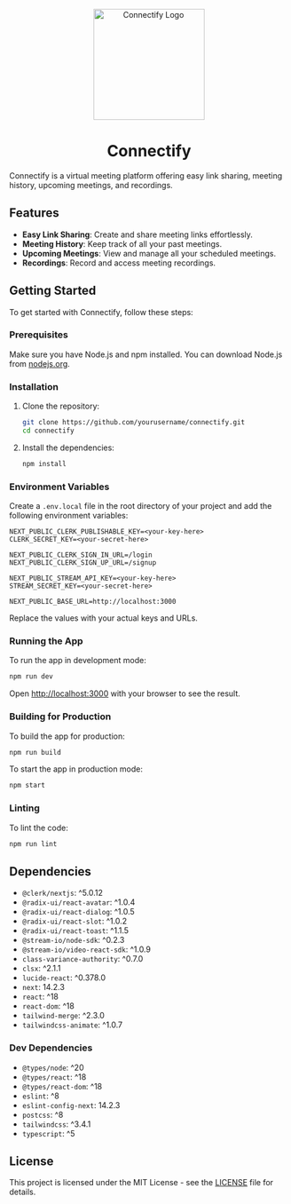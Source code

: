 <p align="center">
  <img src="favicon.png" alt="Connectify Logo" width="200">
</p>

<h1 align="center">Connectify</h1>

Connectify is a virtual meeting platform offering easy link sharing, meeting history, upcoming meetings, and recordings.

## Features

- **Easy Link Sharing**: Create and share meeting links effortlessly.
- **Meeting History**: Keep track of all your past meetings.
- **Upcoming Meetings**: View and manage all your scheduled meetings.
- **Recordings**: Record and access meeting recordings.

## Getting Started

To get started with Connectify, follow these steps:

### Prerequisites

Make sure you have Node.js and npm installed. You can download Node.js from [nodejs.org](https://nodejs.org/).

### Installation

1. Clone the repository:

   ```bash
   git clone https://github.com/yourusername/connectify.git
   cd connectify
   ```

2. Install the dependencies:

   ```bash
   npm install
   ```

### Environment Variables

Create a `.env.local` file in the root directory of your project and add the following environment variables:

```plaintext
NEXT_PUBLIC_CLERK_PUBLISHABLE_KEY=<your-key-here>
CLERK_SECRET_KEY=<your-secret-here>

NEXT_PUBLIC_CLERK_SIGN_IN_URL=/login
NEXT_PUBLIC_CLERK_SIGN_UP_URL=/signup

NEXT_PUBLIC_STREAM_API_KEY=<your-key-here>
STREAM_SECRET_KEY=<your-secret-here>

NEXT_PUBLIC_BASE_URL=http://localhost:3000
```

Replace the values with your actual keys and URLs.

### Running the App

To run the app in development mode:

```bash
npm run dev
```

Open [http://localhost:3000](http://localhost:3000) with your browser to see the result.

### Building for Production

To build the app for production:

```bash
npm run build
```

To start the app in production mode:

```bash
npm start
```

### Linting

To lint the code:

```bash
npm run lint
```

## Dependencies

- `@clerk/nextjs`: ^5.0.12
- `@radix-ui/react-avatar`: ^1.0.4
- `@radix-ui/react-dialog`: ^1.0.5
- `@radix-ui/react-slot`: ^1.0.2
- `@radix-ui/react-toast`: ^1.1.5
- `@stream-io/node-sdk`: ^0.2.3
- `@stream-io/video-react-sdk`: ^1.0.9
- `class-variance-authority`: ^0.7.0
- `clsx`: ^2.1.1
- `lucide-react`: ^0.378.0
- `next`: 14.2.3
- `react`: ^18
- `react-dom`: ^18
- `tailwind-merge`: ^2.3.0
- `tailwindcss-animate`: ^1.0.7

### Dev Dependencies

- `@types/node`: ^20
- `@types/react`: ^18
- `@types/react-dom`: ^18
- `eslint`: ^8
- `eslint-config-next`: 14.2.3
- `postcss`: ^8
- `tailwindcss`: ^3.4.1
- `typescript`: ^5

## License

This project is licensed under the MIT License - see the [LICENSE](LICENSE) file for details.
